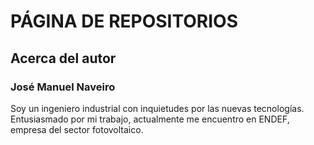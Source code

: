 # PÁGINA DE REPOSITORIOS
## Acerca del autor

### José Manuel Naveiro
 Soy un ingeniero industrial con inquietudes por las nuevas tecnologías. Entusiasmado por mi trabajo, actualmente me encuentro en ENDEF, empresa del sector fotovoltaico.
